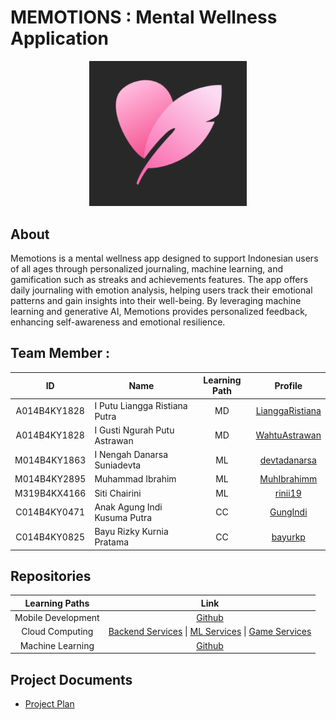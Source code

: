 # MEMOTIONS : Mental Wellness Application

<div align="center">
<img src="../assets/memotions.png" width="50%" height="50%" >
</div>

## About
Memotions is a mental wellness app designed to support Indonesian users of all ages through personalized journaling, machine learning, and gamification such as streaks and achievements features. The app offers daily journaling with emotion analysis, helping users track their emotional patterns and gain insights into their well-being. By leveraging machine learning and generative AI, Memotions provides personalized feedback, enhancing self-awareness and emotional resilience.

## Team Member :

| ID           | Name                                | Learning Path | Profile |
| :------------: | ----------------------------------- | :--------------: | :-------: |
| A014B4KY1828   |  I Putu Liangga Ristiana Putra                      | MD             |    [LianggaRistiana](https://github.com/LianggaRistiana)    |
| A014B4KY1828   |  I Gusti Ngurah Putu Astrawan                 | MD             |    [WahtuAstrawan](https://github.com/WahtuAstrawan)     |
| M014B4KY1863    |  I Nengah Danarsa Suniadevta              | ML             |    [⁠devtadanarsa](https://github.com/devtadanarsa)     |
| M014B4KY2895   | Muhammad Ibrahim     | ML             |    [MuhIbrahimm](https://github.com/MuhIbrahimm)     |
| M319B4KX4166   |  Siti Chairini                | ML             |    [rinii19](https://github.com/rinii19)     |
| C014B4KY0471   | Anak Agung Indi Kusuma Putra                              | CC             |    [GungIndi](https://github.com/GungIndi)     |
| C014B4KY0825    | Bayu Rizky Kurnia Pratama                              | CC             |    [bayurkp](https://github.com/bayurkp)     |

## Repositories
|   Learning Paths   |                                Link                                |
| :----------------: | :----------------------------------------------------------------: |
| Mobile Development | [Github](https://github.com/memotions/memotions-android) |
|  Cloud Computing  | [Backend Services](https://github.com/memotions/memotions-backend-service) \| [ML Services](https://github.com/memotions/memotions-ml-service) \| [ Game Services](https://github.com/memotions/memotions-game-service)  |
|   Machine Learning  | [Github](https://github.com/memotions/memotions-machine-learning)  |

## Project Documents
- [Project Plan](https://docs.google.com/document/d/1vp7IpwWrNyyLlHBM-NFVTOaxSzeX_whDYoKgQ1q90Zw/edit?usp=sharing)